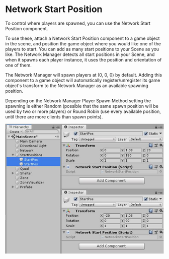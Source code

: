 # Network Start Position

To control where players are spawned, you can use the Network Start Position component.

To use these, attach a Network Start Position component to a game object in the scene, and position the game object where you would like one of the players to start. You can add as many start positions to your Scene as you like. The Network Manager detects all start positions in your Scene, and when it spawns each player instance, it uses the position and orientation of one of them.

The Network Manager will spawn players at (0, 0, 0) by default. Adding this component to a game object will automatically register/unregister its game object's transform to the Network Manager as an available spawning position.

Depending on the Network Manager Player Spawn Method setting the spawning is either Random (possible that the same spawn position will be used by two or more players) or Round Robin (use every available position, until there are more clients than spawn points).

![Inspector](NetworkStartPosition.jpg)
